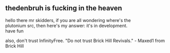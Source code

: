 thedenbruh is fucking in the heaven
--
hello there mr skidders, if you are all wondering where's the<br>
plutonium src, then here's my answer: it's in development.<br>
have fun 

also, don't trust InfinityFree.
"Do not trust Brick Hill Revivals." - Maxed1 from Brick Hill
